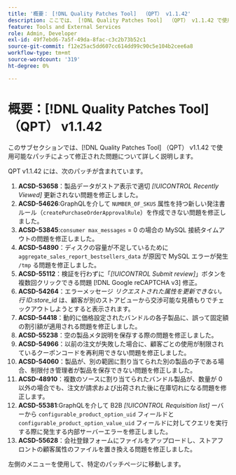 ```yaml
---
title: '概要： [!DNL Quality Patches Tool]  （QPT） v1.1.42'
description: ここでは、 [!DNL Quality Patches Tool]  （QPT） v1.1.42 で使用可能なパッチによって修正された問題について詳しく説明します。
feature: Tools and External Services
role: Admin, Developer
exl-id: 49f7ebd6-7a5f-49da-8fac-c3c2b73b52c1
source-git-commit: f12e25ac5dd607cc614dd99c90c5e104b2cee6a8
workflow-type: tm+mt
source-wordcount: '319'
ht-degree: 0%

---
```


# 概要：[!DNL Quality Patches Tool] （QPT） v1.1.42

このサブセクションでは、[!DNL Quality Patches Tool] （QPT） v1.1.42 で使用可能なパッチによって修正された問題について詳しく説明します。

QPT v1.1.42 には、次のパッチが含まれています。

1. **ACSD-53658**：製品データがストア表示で適切 *[!UICONTROL Recently Viewed]* 更新されない問題を修正しました。
1. **ACSD-54626**:GraphQLを介して `NUMBER_OF_SKUS` 属性を持つ新しい発注書ルール（`createPurchaseOrderApprovalRule`）を作成できない問題を修正しました。
1. **ACSD-53845**:`consumer max_messages` = 0 の場合の MySQL 接続タイムアウトの問題を修正しました。
1. **ACSD-54890**：ディスクの容量が不足しているために `aggregate_sales_report_bestsellers_data` が原因で MySQL エラーが発生 `/tmp` る問題を修正しました。
1. **ACSD-55112**：検証を行わずに「*[!UICONTROL Submit review]*」ボタンを複数回クリックできる問題 [!DNL Google reCAPTCHA v3] 修正。
1. **ACSD-54264**：エラーメッセージ *リクエストされた属性を更新できない。 行 ID:store_id* は、顧客が別のストアビューから交渉可能な見積もりでチェックアウトしようとすると表示されます。
1. **ACSD-54418**：動的に価格設定されたバンドルの各子製品に、誤って固定額の割引額が適用される問題を修正しました。
1. **ACSD-55238**：空の製品メタ説明を保存する際の問題を修正しました。
1. **ACSD-54966**：以前の注文が失敗した場合に、顧客ごとの使用が制限されているクーポンコードを再利用できない問題を修正しました。
1. **ACSD-54060**：製品が、別の範囲に割り当てられた別の製品の子である場合、制限付き管理者が製品を保存できない問題を修正しました。
1. **ACSD-48910**：複数のソースに割り当てられたバンドル製品が、数量が 0 以外の場合でも、注文が請求および出荷された後に在庫切れになる問題を修正します。
1. **ACSD-55381**:GraphQLを介して B2B *[!UICONTROL Requisition list]* ーバーから `configurable_product_option_uid` フィールドと `configurable_product_option_value_uid` フィールドに対してクエリを実行する際に発生する内部サーバーエラーを修正しました。
1. **ACSD-55628**：会社登録フォームにファイルをアップロードし、ストアフロントの顧客属性のファイルを置き換える問題を修正しました。

左側のメニューを使用して、特定のパッチページに移動します。
